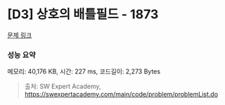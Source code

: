 # [D3] 상호의 배틀필드 - 1873 

[문제 링크](https://swexpertacademy.com/main/code/problem/problemDetail.do?contestProbId=AV5LyE7KD2ADFAXc) 

### 성능 요약

메모리: 40,176 KB, 시간: 227 ms, 코드길이: 2,273 Bytes



> 출처: SW Expert Academy, https://swexpertacademy.com/main/code/problem/problemList.do